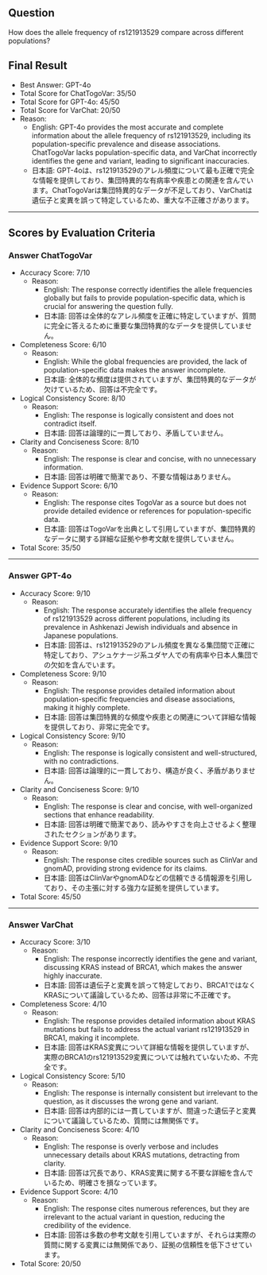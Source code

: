 ## Question

How does the allele frequency of rs121913529 compare across different populations?

## Final Result

- Best Answer: GPT-4o
- Total Score for ChatTogoVar: 35/50
- Total Score for GPT-4o: 45/50
- Total Score for VarChat: 20/50
- Reason:
  - English: GPT-4o provides the most accurate and complete information about the allele frequency of rs121913529, including its population-specific prevalence and disease associations. ChatTogoVar lacks population-specific data, and VarChat incorrectly identifies the gene and variant, leading to significant inaccuracies.
  - 日本語: GPT-4oは、rs121913529のアレル頻度について最も正確で完全な情報を提供しており、集団特異的な有病率や疾患との関連を含んでいます。ChatTogoVarは集団特異的なデータが不足しており、VarChatは遺伝子と変異を誤って特定しているため、重大な不正確さがあります。

---

## Scores by Evaluation Criteria

### Answer ChatTogoVar
- Accuracy Score: 7/10
  - Reason: 
    - English: The response correctly identifies the allele frequencies globally but fails to provide population-specific data, which is crucial for answering the question fully.
    - 日本語: 回答は全体的なアレル頻度を正確に特定していますが、質問に完全に答えるために重要な集団特異的なデータを提供していません。
- Completeness Score: 6/10
  - Reason: 
    - English: While the global frequencies are provided, the lack of population-specific data makes the answer incomplete.
    - 日本語: 全体的な頻度は提供されていますが、集団特異的なデータが欠けているため、回答は不完全です。
- Logical Consistency Score: 8/10
  - Reason: 
    - English: The response is logically consistent and does not contradict itself.
    - 日本語: 回答は論理的に一貫しており、矛盾していません。
- Clarity and Conciseness Score: 8/10
  - Reason: 
    - English: The response is clear and concise, with no unnecessary information.
    - 日本語: 回答は明確で簡潔であり、不要な情報はありません。
- Evidence Support Score: 6/10
  - Reason: 
    - English: The response cites TogoVar as a source but does not provide detailed evidence or references for population-specific data.
    - 日本語: 回答はTogoVarを出典として引用していますが、集団特異的なデータに関する詳細な証拠や参考文献を提供していません。
- Total Score: 35/50

---

### Answer GPT-4o
- Accuracy Score: 9/10
  - Reason: 
    - English: The response accurately identifies the allele frequency of rs121913529 across different populations, including its prevalence in Ashkenazi Jewish individuals and absence in Japanese populations.
    - 日本語: 回答は、rs121913529のアレル頻度を異なる集団間で正確に特定しており、アシュケナージ系ユダヤ人での有病率や日本人集団での欠如を含んでいます。
- Completeness Score: 9/10
  - Reason: 
    - English: The response provides detailed information about population-specific frequencies and disease associations, making it highly complete.
    - 日本語: 回答は集団特異的な頻度や疾患との関連について詳細な情報を提供しており、非常に完全です。
- Logical Consistency Score: 9/10
  - Reason: 
    - English: The response is logically consistent and well-structured, with no contradictions.
    - 日本語: 回答は論理的に一貫しており、構造が良く、矛盾がありません。
- Clarity and Conciseness Score: 9/10
  - Reason: 
    - English: The response is clear and concise, with well-organized sections that enhance readability.
    - 日本語: 回答は明確で簡潔であり、読みやすさを向上させるよく整理されたセクションがあります。
- Evidence Support Score: 9/10
  - Reason: 
    - English: The response cites credible sources such as ClinVar and gnomAD, providing strong evidence for its claims.
    - 日本語: 回答はClinVarやgnomADなどの信頼できる情報源を引用しており、その主張に対する強力な証拠を提供しています。
- Total Score: 45/50

---

### Answer VarChat
- Accuracy Score: 3/10
  - Reason: 
    - English: The response incorrectly identifies the gene and variant, discussing KRAS instead of BRCA1, which makes the answer highly inaccurate.
    - 日本語: 回答は遺伝子と変異を誤って特定しており、BRCA1ではなくKRASについて議論しているため、回答は非常に不正確です。
- Completeness Score: 4/10
  - Reason: 
    - English: The response provides detailed information about KRAS mutations but fails to address the actual variant rs121913529 in BRCA1, making it incomplete.
    - 日本語: 回答はKRAS変異について詳細な情報を提供していますが、実際のBRCA1のrs121913529変異については触れていないため、不完全です。
- Logical Consistency Score: 5/10
  - Reason: 
    - English: The response is internally consistent but irrelevant to the question, as it discusses the wrong gene and variant.
    - 日本語: 回答は内部的には一貫していますが、間違った遺伝子と変異について議論しているため、質問には無関係です。
- Clarity and Conciseness Score: 4/10
  - Reason: 
    - English: The response is overly verbose and includes unnecessary details about KRAS mutations, detracting from clarity.
    - 日本語: 回答は冗長であり、KRAS変異に関する不要な詳細を含んでいるため、明確さを損なっています。
- Evidence Support Score: 4/10
  - Reason: 
    - English: The response cites numerous references, but they are irrelevant to the actual variant in question, reducing the credibility of the evidence.
    - 日本語: 回答は多数の参考文献を引用していますが、それらは実際の質問に関する変異には無関係であり、証拠の信頼性を低下させています。
- Total Score: 20/50